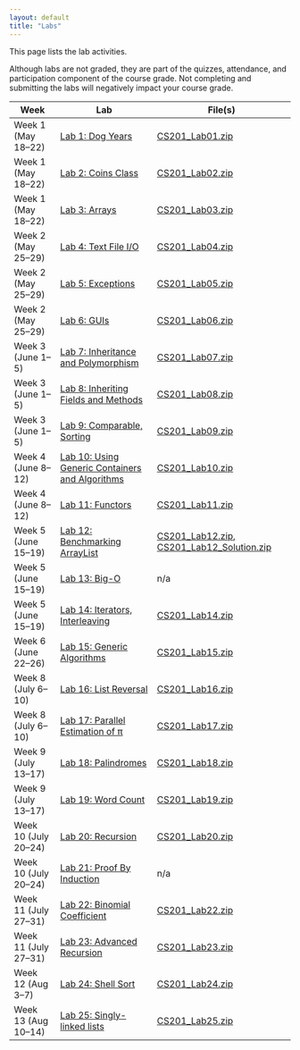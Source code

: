 ```yaml
---
layout: default
title: "Labs"
---
```


This page lists the lab activities.

Although labs are not graded, they are part of the quizzes, attendance,
and participation component of the course grade.  Not completing
and submitting the labs will negatively impact your course grade.

Week | Lab | File(s)
---- | --- | -------
Week 1 (May 18&ndash;22) | [Lab 1: Dog Years](lab01.html) | [CS201\_Lab01.zip](CS201_Lab01.zip)
Week 1 (May 18&ndash;22) | [Lab 2: Coins Class](lab02.html) | [CS201\_Lab02.zip](CS201_Lab02.zip)
Week 1 (May 18&ndash;22) | [Lab 3: Arrays](lab03.html) | [CS201\_Lab03.zip](CS201_Lab03.zip)
Week 2 (May 25&ndash;29) | [Lab 4: Text File I/O](lab04.html) | [CS201\_Lab04.zip](CS201_Lab04.zip)
Week 2 (May 25&ndash;29) | [Lab 5: Exceptions](lab05.html) | [CS201\_Lab05.zip](CS201_Lab05.zip)
Week 2 (May 25&ndash;29) | [Lab 6: GUIs](lab06.html) | [CS201\_Lab06.zip](CS201_Lab06.zip)
Week 3 (June 1&ndash;5) | [Lab 7: Inheritance and Polymorphism](lab07.html) | [CS201\_Lab07.zip](CS201_Lab07.zip)
Week 3 (June 1&ndash;5) | [Lab 8: Inheriting Fields and Methods](lab08.html) | [CS201\_Lab08.zip](CS201_Lab08.zip)
Week 3 (June 1&ndash;5) | [Lab 9: Comparable, Sorting](lab09.html) | [CS201\_Lab09.zip](CS201_Lab09.zip)
Week 4 (June 8&ndash;12) | [Lab 10: Using Generic Containers and Algorithms](lab10.html) | [CS201\_Lab10.zip](CS201_Lab10.zip)
Week 4 (June 8&ndash;12) | [Lab 11: Functors](lab11.html) | [CS201\_Lab11.zip](CS201_Lab11.zip)
Week 5 (June 15&ndash;19) | [Lab 12: Benchmarking ArrayList](lab12.html) | [CS201\_Lab12.zip](CS201_Lab12.zip), [CS201\_Lab12\_Solution.zip](CS201_Lab12_Solution.zip)
Week 5 (June 15&ndash;19) | [Lab 13: Big-O](lab13.html) | n/a
Week 5 (June 15&ndash;19) | [Lab 14: Iterators, Interleaving](lab14.html) | [CS201\_Lab14.zip](CS201_Lab14.zip)
Week 6 (June 22&ndash;26) | [Lab 15: Generic Algorithms](lab15.html) | [CS201\_Lab15.zip](CS201_Lab15.zip)
Week 8 (July 6&ndash;10) | [Lab 16: List Reversal](lab16.html) | [CS201\_Lab16.zip](CS201_Lab16.zip)
Week 8 (July 6&ndash;10) | [Lab 17: Parallel Estimation of π](lab17.html) | [CS201\_Lab17.zip](CS201_Lab17.zip)
Week 9 (July 13&ndash;17) | [Lab 18: Palindromes](lab18.html) | [CS201\_Lab18.zip](CS201_Lab18.zip)
Week 9 (July 13&ndash;17) | [Lab 19: Word Count](lab19.html) | [CS201\_Lab19.zip](CS201_Lab19.zip)
Week 10 (July 20&ndash;24) | [Lab 20: Recursion](lab20.html) | [CS201\_Lab20.zip](CS201_Lab20.zip)
Week 10 (July 20&ndash;24) | [Lab 21: Proof By Induction](lab21.html) | n/a
Week 11 (July 27&ndash;31) | [Lab 22: Binomial Coefficient](lab22.html) | [CS201\_Lab22.zip](CS201_Lab22.zip)
Week 11 (July 27&ndash;31) | [Lab 23: Advanced Recursion](lab23.html) | [CS201\_Lab23.zip](CS201_Lab23.zip)
Week 12 (Aug 3&ndash;7) | [Lab 24: Shell Sort](lab24.html) | [CS201\_Lab24.zip](CS201_Lab24.zip)
Week 13 (Aug 10&ndash;14) | [Lab 25: Singly-linked lists](lab25.html) | [CS201\_Lab25.zip](CS201_Lab25.zip)
